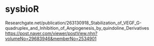 # sysbioR
Researchgate.net/publication/263130918_Stabilization_of_VEGF_G-quadruplex_and_Inhibition_of_Angiogenesis_by_quindoline_Derivatives
https://post.naver.com/viewer/postView.nhn?volumeNo=29683946&memberNo=2534901
